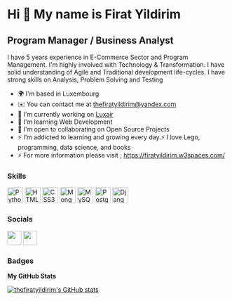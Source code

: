 Hi 👋 My name is Firat Yildirim
===============================

Program Manager / Business Analyst
---------------

I have 5 years experience in E-Commerce Sector and Program Management. I'm highly involved with Technology & Transformation. I have solid understanding of Agile and Traditional development life-cycles. I have strong skills on Analysis, Problem Solving and Testing

*   🌍  I'm based in Luxembourg
*   ✉️  You can contact me at [thefiratyildirim@yandex.com](mailto:thefiratyildirim@yandex.com)
*   🚀  I'm currently working on [Luxair ](https://www.luxair.lu/en)
*   🧠  I'm learning Web Development
*   🤝  I'm open to collaborating on Open Source Projects
*   ⚡  I’m addicted to learning and growing every day.⚡ I love Lego, programming, data science, and books
*   ⚡  For more information please visit ; https://firatyildirim.w3spaces.com/

### Skills
<p align="left">
                                <a href="https://www.python.org/" target="_blank" rel="noreferrer"><img src="https://raw.githubusercontent.com/danielcranney/readme-generator/main/public/icons/skills/python-colored.svg" width="36" height="36" alt="Python" /></a>
                                <a href="https://developer.mozilla.org/en-US/docs/Glossary/HTML5" target="_blank" rel="noreferrer"><img src="https://raw.githubusercontent.com/danielcranney/readme-generator/main/public/icons/skills/html5-colored.svg" width="36" height="36" alt="HTML5" /></a>
                                <a href="https://www.w3.org/TR/CSS/#css" target="_blank" rel="noreferrer"><img src="https://raw.githubusercontent.com/danielcranney/readme-generator/main/public/icons/skills/css3-colored.svg" width="36" height="36" alt="CSS3" /></a>
                                <a href="https://www.mongodb.com/" target="_blank" rel="noreferrer"><img src="https://raw.githubusercontent.com/danielcranney/readme-generator/main/public/icons/skills/mongodb-colored.svg" width="36" height="36" alt="MongoDB" /></a>
                                <a href="https://www.mysql.com/" target="_blank" rel="noreferrer"><img src="https://raw.githubusercontent.com/danielcranney/readme-generator/main/public/icons/skills/mysql-colored.svg" width="36" height="36" alt="MySQL" /></a>
                                <a href="https://www.postgresql.org/" target="_blank" rel="noreferrer"><img src="https://raw.githubusercontent.com/danielcranney/readme-generator/main/public/icons/skills/postgresql-colored.svg" width="36" height="36" alt="PostgreSQL" /></a>
                                <a href="https://www.djangoproject.com/" target="_blank" rel="noreferrer"><img src="https://raw.githubusercontent.com/danielcranney/readme-generator/main/public/icons/skills/django-colored.svg" width="36" height="36" alt="Django" /></a>
                    </p>
                    

### Socials
                  
<p align="left"> <a href="https://www.github.com/thefiratyildirim" target="_blank" rel="noreferrer"><img src="https://raw.githubusercontent.com/danielcranney/readme-generator/main/public/icons/socials/github.svg" width="32" height="32" /></a> <a href="https://www.linkedin.com/in/thefiratyildirim" target="_blank" rel="noreferrer"><img src="https://raw.githubusercontent.com/danielcranney/readme-generator/main/public/icons/socials/linkedin.svg" width="32" height="32" /></a></p>

### Badges

<b>My GitHub Stats</b>

<a href="http://www.github.com/thefiratyildirim"><img src="https://github-readme-stats.vercel.app/api?username=thefiratyildirim&show_icons=true&hide=&count_private=true&title_color=0891b2&text_color=ffffff&icon_color=0891b2&bg_color=1c1917&hide_border=true&show_icons=true" alt="thefiratyildirim's GitHub stats" /></a>
